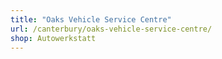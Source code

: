 ```yaml
---
title: "Oaks Vehicle Service Centre"
url: /canterbury/oaks-vehicle-service-centre/
shop: Autowerkstatt
---
```

